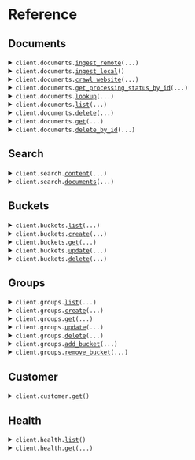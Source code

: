 # Reference
## Documents
<details><summary><code>client.documents.<a href="src/eyelevel/documents/client.py">ingest_remote</a>(...)</code></summary>
<dl>
<dd>

#### 📝 Description

<dl>
<dd>

<dl>
<dd>

Ingest documents hosted on public URLs to a GroundX bucket.

Interact with the "Request Body" below to explore the arguments of this function. Enter your GroundX API key to send a request directly from this web page. Select your language of choice to structure a code snippet based on your specified arguments.
</dd>
</dl>
</dd>
</dl>

#### 🔌 Usage

<dl>
<dd>

<dl>
<dd>

```python
from eyelevel import GroundX
from eyelevel.documents import DocumentRemoteIngestRequestDocumentsItem

client = GroundX(
    api_key="YOUR_API_KEY",
)
client.documents.ingest_remote(
    documents=[
        DocumentRemoteIngestRequestDocumentsItem(
            bucket_id=1234,
            source_url="https://my.source.url.com/file.txt",
        )
    ],
)

```
</dd>
</dl>
</dd>
</dl>

#### ⚙️ Parameters

<dl>
<dd>

<dl>
<dd>

**documents:** `typing.Sequence[DocumentRemoteIngestRequestDocumentsItem]` 
    
</dd>
</dl>

<dl>
<dd>

**request_options:** `typing.Optional[RequestOptions]` — Request-specific configuration.
    
</dd>
</dl>
</dd>
</dl>


</dd>
</dl>
</details>

<details><summary><code>client.documents.<a href="src/eyelevel/documents/client.py">ingest_local</a>()</code></summary>
<dl>
<dd>

#### 📝 Description

<dl>
<dd>

<dl>
<dd>

Upload documents hosted on a local file system for ingestion into a GroundX bucket.

Interact with the "Request Body" below to explore the arguments of this function. Enter your GroundX API key to send a request directly from this web page. Select your language of choice to structure a code snippet based on your specified arguments.
</dd>
</dl>
</dd>
</dl>

#### 🔌 Usage

<dl>
<dd>

<dl>
<dd>

```python
from eyelevel import GroundX

client = GroundX(
    api_key="YOUR_API_KEY",
)
client.documents.ingest_local()

```
</dd>
</dl>
</dd>
</dl>

#### ⚙️ Parameters

<dl>
<dd>

<dl>
<dd>

**request_options:** `typing.Optional[RequestOptions]` — Request-specific configuration.
    
</dd>
</dl>
</dd>
</dl>


</dd>
</dl>
</details>

<details><summary><code>client.documents.<a href="src/eyelevel/documents/client.py">crawl_website</a>(...)</code></summary>
<dl>
<dd>

#### 📝 Description

<dl>
<dd>

<dl>
<dd>

Upload the content of a publicly accessible website for ingestion into a GroundX bucket. This is done by following links within a specified URL, recursively, up to a specified depth or number of pages.

Interact with the "Request Body" below to explore the arguments of this function. Enter your GroundX API key to send a request directly from this web page. Select your language of choice to structure a code snippet based on your specified arguments.
</dd>
</dl>
</dd>
</dl>

#### 🔌 Usage

<dl>
<dd>

<dl>
<dd>

```python
from eyelevel import GroundX
from eyelevel.documents import WebsiteCrawlRequestWebsitesItem

client = GroundX(
    api_key="YOUR_API_KEY",
)
client.documents.crawl_website(
    websites=[
        WebsiteCrawlRequestWebsitesItem(
            bucket_id=123,
            source_url="https://my.website.com",
        )
    ],
)

```
</dd>
</dl>
</dd>
</dl>

#### ⚙️ Parameters

<dl>
<dd>

<dl>
<dd>

**websites:** `typing.Sequence[WebsiteCrawlRequestWebsitesItem]` 
    
</dd>
</dl>

<dl>
<dd>

**request_options:** `typing.Optional[RequestOptions]` — Request-specific configuration.
    
</dd>
</dl>
</dd>
</dl>


</dd>
</dl>
</details>

<details><summary><code>client.documents.<a href="src/eyelevel/documents/client.py">get_processing_status_by_id</a>(...)</code></summary>
<dl>
<dd>

#### 📝 Description

<dl>
<dd>

<dl>
<dd>

Get the current status of an ingest, initiated with documents.ingest_remote, documents.ingest_local, or documents.crawl_website, by specifying the processId (the processId is included in the response of the documents.ingest functions).

Interact with the "Request Body" below to explore the arguments of this function. Enter your GroundX API key to send a request directly from this web page. Select your language of choice to structure a code snippet based on your specified arguments.
</dd>
</dl>
</dd>
</dl>

#### 🔌 Usage

<dl>
<dd>

<dl>
<dd>

```python
from eyelevel import GroundX

client = GroundX(
    api_key="YOUR_API_KEY",
)
client.documents.get_processing_status_by_id(
    process_id="processId",
)

```
</dd>
</dl>
</dd>
</dl>

#### ⚙️ Parameters

<dl>
<dd>

<dl>
<dd>

**process_id:** `str` — the processId for the ingest process being checked
    
</dd>
</dl>

<dl>
<dd>

**request_options:** `typing.Optional[RequestOptions]` — Request-specific configuration.
    
</dd>
</dl>
</dd>
</dl>


</dd>
</dl>
</details>

<details><summary><code>client.documents.<a href="src/eyelevel/documents/client.py">lookup</a>(...)</code></summary>
<dl>
<dd>

#### 📝 Description

<dl>
<dd>

<dl>
<dd>

lookup the document(s) associated with a processId, bucketId, groupId, or projectId.

Interact with the "Request Body" below to explore the arguments of this function. Enter your GroundX API key to send a request directly from this web page. Select your language of choice to structure a code snippet based on your specified arguments.
</dd>
</dl>
</dd>
</dl>

#### 🔌 Usage

<dl>
<dd>

<dl>
<dd>

```python
from eyelevel import GroundX

client = GroundX(
    api_key="YOUR_API_KEY",
)
client.documents.lookup(
    id=1,
)

```
</dd>
</dl>
</dd>
</dl>

#### ⚙️ Parameters

<dl>
<dd>

<dl>
<dd>

**id:** `int` — a processId, bucketId, groupId, or projectId
    
</dd>
</dl>

<dl>
<dd>

**n:** `typing.Optional[int]` — The maximum number of returned documents. Accepts 1-100 with a default of 20.
    
</dd>
</dl>

<dl>
<dd>

**filter:** `typing.Optional[str]` — Only documents with names that contain the filter string will be returned in the results.
    
</dd>
</dl>

<dl>
<dd>

**sort:** `typing.Optional[Sort]` — The document attribute that will be used to sort the results.
    
</dd>
</dl>

<dl>
<dd>

**sort_order:** `typing.Optional[SortOrder]` — The order in which to sort the results. A value for sort must also be set.
    
</dd>
</dl>

<dl>
<dd>

**status:** `typing.Optional[ProcessingStatus]` — A status filter on the get documents query. If this value is set, then only documents with this status will be returned in the results.
    
</dd>
</dl>

<dl>
<dd>

**next_token:** `typing.Optional[str]` — A token for pagination. If the number of documents for a given query is larger than n, the response will include a "nextToken" value. That token can be included in this field to retrieve the next batch of n documents.
    
</dd>
</dl>

<dl>
<dd>

**request_options:** `typing.Optional[RequestOptions]` — Request-specific configuration.
    
</dd>
</dl>
</dd>
</dl>


</dd>
</dl>
</details>

<details><summary><code>client.documents.<a href="src/eyelevel/documents/client.py">list</a>(...)</code></summary>
<dl>
<dd>

#### 📝 Description

<dl>
<dd>

<dl>
<dd>

lookup all documents across all resources which are currently on GroundX

Interact with the "Request Body" below to explore the arguments of this function. Enter your GroundX API key to send a request directly from this web page. Select your language of choice to structure a code snippet based on your specified arguments.
</dd>
</dl>
</dd>
</dl>

#### 🔌 Usage

<dl>
<dd>

<dl>
<dd>

```python
from eyelevel import GroundX

client = GroundX(
    api_key="YOUR_API_KEY",
)
client.documents.list()

```
</dd>
</dl>
</dd>
</dl>

#### ⚙️ Parameters

<dl>
<dd>

<dl>
<dd>

**n:** `typing.Optional[int]` — The maximum number of returned documents. Accepts 1-100 with a default of 20.
    
</dd>
</dl>

<dl>
<dd>

**filter:** `typing.Optional[str]` — Only documents with names that contain the filter string will be returned in the results.
    
</dd>
</dl>

<dl>
<dd>

**sort:** `typing.Optional[Sort]` — The document attribute that will be used to sort the results.
    
</dd>
</dl>

<dl>
<dd>

**sort_order:** `typing.Optional[SortOrder]` — The order in which to sort the results. A value for sort must also be set.
    
</dd>
</dl>

<dl>
<dd>

**status:** `typing.Optional[ProcessingStatus]` — A status filter on the get documents query. If this value is set, then only documents with this status will be returned in the results.
    
</dd>
</dl>

<dl>
<dd>

**next_token:** `typing.Optional[str]` — A token for pagination. If the number of documents for a given query is larger than n, the response will include a "nextToken" value. That token can be included in this field to retrieve the next batch of n documents.
    
</dd>
</dl>

<dl>
<dd>

**request_options:** `typing.Optional[RequestOptions]` — Request-specific configuration.
    
</dd>
</dl>
</dd>
</dl>


</dd>
</dl>
</details>

<details><summary><code>client.documents.<a href="src/eyelevel/documents/client.py">delete</a>(...)</code></summary>
<dl>
<dd>

#### 📝 Description

<dl>
<dd>

<dl>
<dd>

Delete multiple documents hosted on GroundX

Interact with the "Request Body" below to explore the arguments of this function. Enter your GroundX API key to send a request directly from this web page. Select your language of choice to structure a code snippet based on your specified arguments.
</dd>
</dl>
</dd>
</dl>

#### 🔌 Usage

<dl>
<dd>

<dl>
<dd>

```python
from eyelevel import GroundX

client = GroundX(
    api_key="YOUR_API_KEY",
)
client.documents.delete()

```
</dd>
</dl>
</dd>
</dl>

#### ⚙️ Parameters

<dl>
<dd>

<dl>
<dd>

**document_ids:** `typing.Optional[typing.Union[str, typing.Sequence[str]]]` — A list of documentIds which correspond to documents ingested by GroundX
    
</dd>
</dl>

<dl>
<dd>

**request_options:** `typing.Optional[RequestOptions]` — Request-specific configuration.
    
</dd>
</dl>
</dd>
</dl>


</dd>
</dl>
</details>

<details><summary><code>client.documents.<a href="src/eyelevel/documents/client.py">get</a>(...)</code></summary>
<dl>
<dd>

#### 📝 Description

<dl>
<dd>

<dl>
<dd>

Look up an existing document by documentId.

Interact with the "Request Body" below to explore the arguments of this function. Enter your GroundX API key to send a request directly from this web page. Select your language of choice to structure a code snippet based on your specified arguments.
</dd>
</dl>
</dd>
</dl>

#### 🔌 Usage

<dl>
<dd>

<dl>
<dd>

```python
from eyelevel import GroundX

client = GroundX(
    api_key="YOUR_API_KEY",
)
client.documents.get(
    document_id="documentId",
)

```
</dd>
</dl>
</dd>
</dl>

#### ⚙️ Parameters

<dl>
<dd>

<dl>
<dd>

**document_id:** `str` — The documentId of the document for which GroundX information will be provided.
    
</dd>
</dl>

<dl>
<dd>

**request_options:** `typing.Optional[RequestOptions]` — Request-specific configuration.
    
</dd>
</dl>
</dd>
</dl>


</dd>
</dl>
</details>

<details><summary><code>client.documents.<a href="src/eyelevel/documents/client.py">delete_by_id</a>(...)</code></summary>
<dl>
<dd>

#### 📝 Description

<dl>
<dd>

<dl>
<dd>

Delete a single document hosted on GroundX

Interact with the "Request Body" below to explore the arguments of this function. Enter your GroundX API key to send a request directly from this web page. Select your language of choice to structure a code snippet based on your specified arguments.
</dd>
</dl>
</dd>
</dl>

#### 🔌 Usage

<dl>
<dd>

<dl>
<dd>

```python
from eyelevel import GroundX

client = GroundX(
    api_key="YOUR_API_KEY",
)
client.documents.delete_by_id(
    document_id="documentId",
)

```
</dd>
</dl>
</dd>
</dl>

#### ⚙️ Parameters

<dl>
<dd>

<dl>
<dd>

**document_id:** `str` — A documentId which correspond to a document ingested by GroundX
    
</dd>
</dl>

<dl>
<dd>

**request_options:** `typing.Optional[RequestOptions]` — Request-specific configuration.
    
</dd>
</dl>
</dd>
</dl>


</dd>
</dl>
</details>

## Search
<details><summary><code>client.search.<a href="src/eyelevel/search/client.py">content</a>(...)</code></summary>
<dl>
<dd>

#### 📝 Description

<dl>
<dd>

<dl>
<dd>

Search documents on GroundX for the most relevant information to a given query.

The result of this query is typically used in one of two ways; result['search']['text'] can be used to provide context to a language model, facilitating RAG, or result['search']['results'] can be used to observe chunks of text which are relevant to the query, facilitating citation.

Interact with the "Request Body" below to explore the arguments of this function. Enter your GroundX API key to send a request directly from this web page. Select your language of choice to structure a code snippet based on your specified arguments.
</dd>
</dl>
</dd>
</dl>

#### 🔌 Usage

<dl>
<dd>

<dl>
<dd>

```python
from eyelevel import GroundX

client = GroundX(
    api_key="YOUR_API_KEY",
)
client.search.content(
    id=1,
    next_token="eyJ0eXAiOiJKV1QiLCJhbGciOiJIUzI1NiJ9",
    query="my search query",
)

```
</dd>
</dl>
</dd>
</dl>

#### ⚙️ Parameters

<dl>
<dd>

<dl>
<dd>

**id:** `SearchContentRequestId` — The bucketId, groupId, projectId, or documentId to be searched. The document or documents within the specified container will be compared to the query, and relevant information will be extracted.
    
</dd>
</dl>

<dl>
<dd>

**query:** `str` — The search query to be used to find relevant documentation.
    
</dd>
</dl>

<dl>
<dd>

**n:** `typing.Optional[int]` — The maximum number of returned search results. Accepts 1-100 with a default of 20.
    
</dd>
</dl>

<dl>
<dd>

**next_token:** `typing.Optional[str]` — A token for pagination. If the number of search results for a given query is larger than n, the response will include a "nextToken" value. That token can be included in this field to retrieve the next batch of n search results.
    
</dd>
</dl>

<dl>
<dd>

**verbosity:** `typing.Optional[int]` — The amount of data returned with each search result. 0 == no search results, only the recommended context. 1 == search results but no searchData. 2 == search results and searchData.
    
</dd>
</dl>

<dl>
<dd>

**relevance:** `typing.Optional[float]` — The minimum search relevance score required to include the result. By default, this is 10.0.
    
</dd>
</dl>

<dl>
<dd>

**request_options:** `typing.Optional[RequestOptions]` — Request-specific configuration.
    
</dd>
</dl>
</dd>
</dl>


</dd>
</dl>
</details>

<details><summary><code>client.search.<a href="src/eyelevel/search/client.py">documents</a>(...)</code></summary>
<dl>
<dd>

#### 📝 Description

<dl>
<dd>

<dl>
<dd>

Search documents on GroundX for the most relevant information to a given query by documentId(s).

The result of this query is typically used in one of two ways; result['search']['text'] can be used to provide context to a language model, facilitating RAG, or result['search']['results'] can be used to observe chunks of text which are relevant to the query, facilitating citation.

Interact with the "Request Body" below to explore the arguments of this function. Enter your GroundX API key to send a request directly from this web page. Select your language of choice to structure a code snippet based on your specified arguments.
</dd>
</dl>
</dd>
</dl>

#### 🔌 Usage

<dl>
<dd>

<dl>
<dd>

```python
from eyelevel import GroundX

client = GroundX(
    api_key="YOUR_API_KEY",
)
client.search.documents(
    next_token="eyJ0eXAiOiJKV1QiLCJhbGciOiJIUzI1NiJ9",
    query="my search query",
    document_ids=["docUUID1", "docUUID2"],
)

```
</dd>
</dl>
</dd>
</dl>

#### ⚙️ Parameters

<dl>
<dd>

<dl>
<dd>

**query:** `str` — The search query to be used to find relevant documentation.
    
</dd>
</dl>

<dl>
<dd>

**document_ids:** `typing.Sequence[str]` — An array of unique documentIds to be searched.
    
</dd>
</dl>

<dl>
<dd>

**n:** `typing.Optional[int]` — The maximum number of returned search results. Accepts 1-100 with a default of 20.
    
</dd>
</dl>

<dl>
<dd>

**next_token:** `typing.Optional[str]` — A token for pagination. If the number of search results for a given query is larger than n, the response will include a "nextToken" value. That token can be included in this field to retrieve the next batch of n search results.
    
</dd>
</dl>

<dl>
<dd>

**verbosity:** `typing.Optional[int]` — The amount of data returned with each search result. 0 == no search results, only the recommended context. 1 == search results but no searchData. 2 == search results and searchData.
    
</dd>
</dl>

<dl>
<dd>

**relevance:** `typing.Optional[float]` — The minimum search relevance score required to include the result. By default, this is 10.0.
    
</dd>
</dl>

<dl>
<dd>

**request_options:** `typing.Optional[RequestOptions]` — Request-specific configuration.
    
</dd>
</dl>
</dd>
</dl>


</dd>
</dl>
</details>

## Buckets
<details><summary><code>client.buckets.<a href="src/eyelevel/buckets/client.py">list</a>(...)</code></summary>
<dl>
<dd>

#### 📝 Description

<dl>
<dd>

<dl>
<dd>

List all buckets within your GroundX account

Interact with the "Request Body" below to explore the arguments of this function. Enter your GroundX API key to send a request directly from this web page. Select your language of choice to structure a code snippet based on your specified arguments.
</dd>
</dl>
</dd>
</dl>

#### 🔌 Usage

<dl>
<dd>

<dl>
<dd>

```python
from eyelevel import GroundX

client = GroundX(
    api_key="YOUR_API_KEY",
)
client.buckets.list()

```
</dd>
</dl>
</dd>
</dl>

#### ⚙️ Parameters

<dl>
<dd>

<dl>
<dd>

**n:** `typing.Optional[int]` — The maximum number of returned buckets. Accepts 1-100 with a default of 20.
    
</dd>
</dl>

<dl>
<dd>

**next_token:** `typing.Optional[str]` — A token for pagination. If the number of buckets for a given query is larger than n, the response will include a "nextToken" value. That token can be included in this field to retrieve the next batch of n buckets.
    
</dd>
</dl>

<dl>
<dd>

**request_options:** `typing.Optional[RequestOptions]` — Request-specific configuration.
    
</dd>
</dl>
</dd>
</dl>


</dd>
</dl>
</details>

<details><summary><code>client.buckets.<a href="src/eyelevel/buckets/client.py">create</a>(...)</code></summary>
<dl>
<dd>

#### 📝 Description

<dl>
<dd>

<dl>
<dd>

Create a new bucket.

Interact with the "Request Body" below to explore the arguments of this function. Enter your GroundX API key to send a request directly from this web page. Select your language of choice to structure a code snippet based on your specified arguments.
</dd>
</dl>
</dd>
</dl>

#### 🔌 Usage

<dl>
<dd>

<dl>
<dd>

```python
from eyelevel import GroundX

client = GroundX(
    api_key="YOUR_API_KEY",
)
client.buckets.create(
    name="your_bucket_name",
)

```
</dd>
</dl>
</dd>
</dl>

#### ⚙️ Parameters

<dl>
<dd>

<dl>
<dd>

**name:** `str` 
    
</dd>
</dl>

<dl>
<dd>

**request_options:** `typing.Optional[RequestOptions]` — Request-specific configuration.
    
</dd>
</dl>
</dd>
</dl>


</dd>
</dl>
</details>

<details><summary><code>client.buckets.<a href="src/eyelevel/buckets/client.py">get</a>(...)</code></summary>
<dl>
<dd>

#### 📝 Description

<dl>
<dd>

<dl>
<dd>

Look up a specific bucket by its bucketId.

Interact with the "Request Body" below to explore the arguments of this function. Enter your GroundX API key to send a request directly from this web page. Select your language of choice to structure a code snippet based on your specified arguments.
</dd>
</dl>
</dd>
</dl>

#### 🔌 Usage

<dl>
<dd>

<dl>
<dd>

```python
from eyelevel import GroundX

client = GroundX(
    api_key="YOUR_API_KEY",
)
client.buckets.get(
    bucket_id=1,
)

```
</dd>
</dl>
</dd>
</dl>

#### ⚙️ Parameters

<dl>
<dd>

<dl>
<dd>

**bucket_id:** `int` — The bucketId of the bucket to look up.
    
</dd>
</dl>

<dl>
<dd>

**request_options:** `typing.Optional[RequestOptions]` — Request-specific configuration.
    
</dd>
</dl>
</dd>
</dl>


</dd>
</dl>
</details>

<details><summary><code>client.buckets.<a href="src/eyelevel/buckets/client.py">update</a>(...)</code></summary>
<dl>
<dd>

#### 📝 Description

<dl>
<dd>

<dl>
<dd>

Rename a bucket.

Interact with the "Request Body" below to explore the arguments of this function. Enter your GroundX API key to send a request directly from this web page. Select your language of choice to structure a code snippet based on your specified arguments.
</dd>
</dl>
</dd>
</dl>

#### 🔌 Usage

<dl>
<dd>

<dl>
<dd>

```python
from eyelevel import GroundX

client = GroundX(
    api_key="YOUR_API_KEY",
)
client.buckets.update(
    bucket_id=1,
    new_name="your_bucket_name",
)

```
</dd>
</dl>
</dd>
</dl>

#### ⚙️ Parameters

<dl>
<dd>

<dl>
<dd>

**bucket_id:** `int` — The bucketId of the bucket being updated.
    
</dd>
</dl>

<dl>
<dd>

**new_name:** `str` — The new name of the bucket being renamed.
    
</dd>
</dl>

<dl>
<dd>

**request_options:** `typing.Optional[RequestOptions]` — Request-specific configuration.
    
</dd>
</dl>
</dd>
</dl>


</dd>
</dl>
</details>

<details><summary><code>client.buckets.<a href="src/eyelevel/buckets/client.py">delete</a>(...)</code></summary>
<dl>
<dd>

#### 📝 Description

<dl>
<dd>

<dl>
<dd>

Delete a bucket.

Interact with the "Request Body" below to explore the arguments of this function. Enter your GroundX API key to send a request directly from this web page. Select your language of choice to structure a code snippet based on your specified arguments.
</dd>
</dl>
</dd>
</dl>

#### 🔌 Usage

<dl>
<dd>

<dl>
<dd>

```python
from eyelevel import GroundX

client = GroundX(
    api_key="YOUR_API_KEY",
)
client.buckets.delete(
    bucket_id=1,
)

```
</dd>
</dl>
</dd>
</dl>

#### ⚙️ Parameters

<dl>
<dd>

<dl>
<dd>

**bucket_id:** `int` — The bucketId of the bucket being deleted.
    
</dd>
</dl>

<dl>
<dd>

**request_options:** `typing.Optional[RequestOptions]` — Request-specific configuration.
    
</dd>
</dl>
</dd>
</dl>


</dd>
</dl>
</details>

## Groups
<details><summary><code>client.groups.<a href="src/eyelevel/groups/client.py">list</a>(...)</code></summary>
<dl>
<dd>

#### 📝 Description

<dl>
<dd>

<dl>
<dd>

list all groups within your GroundX account.

Interact with the "Request Body" below to explore the arguments of this function. Enter your GroundX API key to send a request directly from this web page. Select your language of choice to structure a code snippet based on your specified arguments.
</dd>
</dl>
</dd>
</dl>

#### 🔌 Usage

<dl>
<dd>

<dl>
<dd>

```python
from eyelevel import GroundX

client = GroundX(
    api_key="YOUR_API_KEY",
)
client.groups.list()

```
</dd>
</dl>
</dd>
</dl>

#### ⚙️ Parameters

<dl>
<dd>

<dl>
<dd>

**n:** `typing.Optional[int]` — The maximum number of returned groups. Accepts 1-100 with a default of 20.
    
</dd>
</dl>

<dl>
<dd>

**next_token:** `typing.Optional[str]` — A token for pagination. If the number of groups for a given query is larger than n, the response will include a "nextToken" value. That token can be included in this field to retrieve the next batch of n groups.
    
</dd>
</dl>

<dl>
<dd>

**request_options:** `typing.Optional[RequestOptions]` — Request-specific configuration.
    
</dd>
</dl>
</dd>
</dl>


</dd>
</dl>
</details>

<details><summary><code>client.groups.<a href="src/eyelevel/groups/client.py">create</a>(...)</code></summary>
<dl>
<dd>

#### 📝 Description

<dl>
<dd>

<dl>
<dd>

create a new group, a group being a collection of buckets which can be searched.

Interact with the "Request Body" below to explore the arguments of this function. Enter your GroundX API key to send a request directly from this web page. Select your language of choice to structure a code snippet based on your specified arguments.
</dd>
</dl>
</dd>
</dl>

#### 🔌 Usage

<dl>
<dd>

<dl>
<dd>

```python
from eyelevel import GroundX

client = GroundX(
    api_key="YOUR_API_KEY",
)
client.groups.create(
    name="your_group_name",
)

```
</dd>
</dl>
</dd>
</dl>

#### ⚙️ Parameters

<dl>
<dd>

<dl>
<dd>

**name:** `str` — The name of the group being created.
    
</dd>
</dl>

<dl>
<dd>

**bucket_name:** `typing.Optional[str]` — Specify bucketName to automatically create a bucket, by the name specified, and add it to the created group.
    
</dd>
</dl>

<dl>
<dd>

**request_options:** `typing.Optional[RequestOptions]` — Request-specific configuration.
    
</dd>
</dl>
</dd>
</dl>


</dd>
</dl>
</details>

<details><summary><code>client.groups.<a href="src/eyelevel/groups/client.py">get</a>(...)</code></summary>
<dl>
<dd>

#### 📝 Description

<dl>
<dd>

<dl>
<dd>

look up a specific group by its groupId.

Interact with the "Request Body" below to explore the arguments of this function. Enter your GroundX API key to send a request directly from this web page. Select your language of choice to structure a code snippet based on your specified arguments.
</dd>
</dl>
</dd>
</dl>

#### 🔌 Usage

<dl>
<dd>

<dl>
<dd>

```python
from eyelevel import GroundX

client = GroundX(
    api_key="YOUR_API_KEY",
)
client.groups.get(
    group_id=1,
)

```
</dd>
</dl>
</dd>
</dl>

#### ⚙️ Parameters

<dl>
<dd>

<dl>
<dd>

**group_id:** `int` — The groupId of the group to look up.
    
</dd>
</dl>

<dl>
<dd>

**request_options:** `typing.Optional[RequestOptions]` — Request-specific configuration.
    
</dd>
</dl>
</dd>
</dl>


</dd>
</dl>
</details>

<details><summary><code>client.groups.<a href="src/eyelevel/groups/client.py">update</a>(...)</code></summary>
<dl>
<dd>

#### 📝 Description

<dl>
<dd>

<dl>
<dd>

Rename a group

Interact with the "Request Body" below to explore the arguments of this function. Enter your GroundX API key to send a request directly from this web page. Select your language of choice to structure a code snippet based on your specified arguments.
</dd>
</dl>
</dd>
</dl>

#### 🔌 Usage

<dl>
<dd>

<dl>
<dd>

```python
from eyelevel import GroundX

client = GroundX(
    api_key="YOUR_API_KEY",
)
client.groups.update(
    group_id=1,
    new_name="your_group_name",
)

```
</dd>
</dl>
</dd>
</dl>

#### ⚙️ Parameters

<dl>
<dd>

<dl>
<dd>

**group_id:** `int` — The groupId of the group to update.
    
</dd>
</dl>

<dl>
<dd>

**new_name:** `str` — The new name of the group being renamed.
    
</dd>
</dl>

<dl>
<dd>

**request_options:** `typing.Optional[RequestOptions]` — Request-specific configuration.
    
</dd>
</dl>
</dd>
</dl>


</dd>
</dl>
</details>

<details><summary><code>client.groups.<a href="src/eyelevel/groups/client.py">delete</a>(...)</code></summary>
<dl>
<dd>

#### 📝 Description

<dl>
<dd>

<dl>
<dd>

Delete a group.

Interact with the "Request Body" below to explore the arguments of this function. Enter your GroundX API key to send a request directly from this web page. Select your language of choice to structure a code snippet based on your specified arguments.
</dd>
</dl>
</dd>
</dl>

#### 🔌 Usage

<dl>
<dd>

<dl>
<dd>

```python
from eyelevel import GroundX

client = GroundX(
    api_key="YOUR_API_KEY",
)
client.groups.delete(
    group_id=1,
)

```
</dd>
</dl>
</dd>
</dl>

#### ⚙️ Parameters

<dl>
<dd>

<dl>
<dd>

**group_id:** `int` — The groupId of the group to be deleted.
    
</dd>
</dl>

<dl>
<dd>

**request_options:** `typing.Optional[RequestOptions]` — Request-specific configuration.
    
</dd>
</dl>
</dd>
</dl>


</dd>
</dl>
</details>

<details><summary><code>client.groups.<a href="src/eyelevel/groups/client.py">add_bucket</a>(...)</code></summary>
<dl>
<dd>

#### 📝 Description

<dl>
<dd>

<dl>
<dd>

Add an existing bucket to an existing group. Buckets and groups can be associated many to many.

Interact with the "Request Body" below to explore the arguments of this function. Enter your GroundX API key to send a request directly from this web page. Select your language of choice to structure a code snippet based on your specified arguments.
</dd>
</dl>
</dd>
</dl>

#### 🔌 Usage

<dl>
<dd>

<dl>
<dd>

```python
from eyelevel import GroundX

client = GroundX(
    api_key="YOUR_API_KEY",
)
client.groups.add_bucket(
    group_id=1,
    bucket_id=1,
)

```
</dd>
</dl>
</dd>
</dl>

#### ⚙️ Parameters

<dl>
<dd>

<dl>
<dd>

**group_id:** `int` — The groupId of the group which the bucket will be added to.
    
</dd>
</dl>

<dl>
<dd>

**bucket_id:** `int` — The bucketId of the bucket being added to the group.
    
</dd>
</dl>

<dl>
<dd>

**request_options:** `typing.Optional[RequestOptions]` — Request-specific configuration.
    
</dd>
</dl>
</dd>
</dl>


</dd>
</dl>
</details>

<details><summary><code>client.groups.<a href="src/eyelevel/groups/client.py">remove_bucket</a>(...)</code></summary>
<dl>
<dd>

#### 📝 Description

<dl>
<dd>

<dl>
<dd>

remove a bucket from a group. Buckets and groups can be associated many to many, this removes one bucket to group association without disturbing others.

Interact with the "Request Body" below to explore the arguments of this function. Enter your GroundX API key to send a request directly from this web page. Select your language of choice to structure a code snippet based on your specified arguments.
</dd>
</dl>
</dd>
</dl>

#### 🔌 Usage

<dl>
<dd>

<dl>
<dd>

```python
from eyelevel import GroundX

client = GroundX(
    api_key="YOUR_API_KEY",
)
client.groups.remove_bucket(
    group_id=1,
    bucket_id=1,
)

```
</dd>
</dl>
</dd>
</dl>

#### ⚙️ Parameters

<dl>
<dd>

<dl>
<dd>

**group_id:** `int` — The groupId of the group which the bucket will be removed from.
    
</dd>
</dl>

<dl>
<dd>

**bucket_id:** `int` — The bucketId of the bucket which will be removed from the group.
    
</dd>
</dl>

<dl>
<dd>

**request_options:** `typing.Optional[RequestOptions]` — Request-specific configuration.
    
</dd>
</dl>
</dd>
</dl>


</dd>
</dl>
</details>

## Customer
<details><summary><code>client.customer.<a href="src/eyelevel/customer/client.py">get</a>()</code></summary>
<dl>
<dd>

#### 📝 Description

<dl>
<dd>

<dl>
<dd>

Get the account information associated with the API key.
</dd>
</dl>
</dd>
</dl>

#### 🔌 Usage

<dl>
<dd>

<dl>
<dd>

```python
from eyelevel import GroundX

client = GroundX(
    api_key="YOUR_API_KEY",
)
client.customer.get()

```
</dd>
</dl>
</dd>
</dl>

#### ⚙️ Parameters

<dl>
<dd>

<dl>
<dd>

**request_options:** `typing.Optional[RequestOptions]` — Request-specific configuration.
    
</dd>
</dl>
</dd>
</dl>


</dd>
</dl>
</details>

## Health
<details><summary><code>client.health.<a href="src/eyelevel/health/client.py">list</a>()</code></summary>
<dl>
<dd>

#### 📝 Description

<dl>
<dd>

<dl>
<dd>

List the current health status of all services. Statuses update every 5 minutes.
</dd>
</dl>
</dd>
</dl>

#### 🔌 Usage

<dl>
<dd>

<dl>
<dd>

```python
from eyelevel import GroundX

client = GroundX(
    api_key="YOUR_API_KEY",
)
client.health.list()

```
</dd>
</dl>
</dd>
</dl>

#### ⚙️ Parameters

<dl>
<dd>

<dl>
<dd>

**request_options:** `typing.Optional[RequestOptions]` — Request-specific configuration.
    
</dd>
</dl>
</dd>
</dl>


</dd>
</dl>
</details>

<details><summary><code>client.health.<a href="src/eyelevel/health/client.py">get</a>(...)</code></summary>
<dl>
<dd>

#### 📝 Description

<dl>
<dd>

<dl>
<dd>

Look up the current health status of a specific service. Statuses update every 5 minutes.
</dd>
</dl>
</dd>
</dl>

#### 🔌 Usage

<dl>
<dd>

<dl>
<dd>

```python
from eyelevel import GroundX

client = GroundX(
    api_key="YOUR_API_KEY",
)
client.health.get(
    service="search",
)

```
</dd>
</dl>
</dd>
</dl>

#### ⚙️ Parameters

<dl>
<dd>

<dl>
<dd>

**service:** `str` — The name of the service to look up.
    
</dd>
</dl>

<dl>
<dd>

**request_options:** `typing.Optional[RequestOptions]` — Request-specific configuration.
    
</dd>
</dl>
</dd>
</dl>


</dd>
</dl>
</details>

